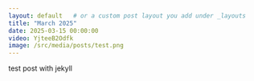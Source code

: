 ```yaml
---
layout: default   # or a custom post layout you add under _layouts
title: "March 2025"
date: 2025-03-15 00:00:00
video: YjteeB2Odfk
image: /src/media/posts/test.png
---
```


test post with jekyll